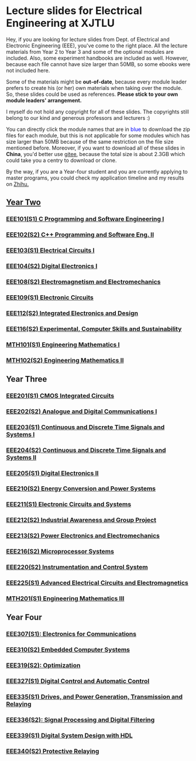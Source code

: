 # Lecture slides for Electrical Engineering at XJTLU
Hey, if you are looking for lecture slides from Dept. of Electrical and Electronic Engineering (EEE), you've come to the right place. All the lecture materials from Year 2 to Year 3 and some of the optional modules are included. Also, some experiment handbooks are included as well. However, because each file cannot have size larger than 50MB, so some ebooks were not included here.

Some of the materials might be <b>out-of-date</b>, because every module leader prefers to create his (or her) own materials when taking over the module. So, these slides could be used as references. <b>Please stick to your own module leaders' arrangement. </b>

I myself do not hold any copyright for all of these slides. The copyrights still belong to our kind and generous professors and lecturers :)

You can directly click the module names that are in <font color="blue">blue</font> to download the zip files for each module, but this is not applicable for some modules which has size larger than 50MB because of the same restriction on the file size mentioned before. Moreover, if you want to download all of these slides in <b>China</b>, you'd better use <a href="https://www.bilibili.com/video/BV1aE411p7Cd" target="_blank">gitee</a>, because the total size is about 2.3GB which could take you a centry to download or clone.

By the way, if you are a Year-four student and you are currently applying to master programs, you could check my application timeline and my results on <a href="https://www.zhihu.com/question/318624725/answer/920863161" target="_blank">Zhihu.

## Year Two
### <a href="https://zhengmk.github.io/EEE_lecture_materials/Year_Two/EEE101/EEE101.zip">EEE101(S1) C Programming and Software Engineering I</a>
### <a href="https://zhengmk.github.io/EEE_lecture_materials/Year_Two/EEE102/EEE102.zip">EEE102(S2) C++ Programming and Software Eng. II</a>
### <a href="https://zhengmk.github.io/EEE_lecture_materials/Year_Two/EEE103/EEE103.zip">EEE103(S1) Electrical Circuits I</a>
### <a href="https://zhengmk.github.io/EEE_lecture_materials/Year_Two/EEE104/EEE104.zip">EEE104(S2) Digital Electronics I</a>
### <a href="https://zhengmk.github.io/EEE_lecture_materials/Year_Two/EEE108/EEE108.zip">EEE108(S2) Electromagnetism and Electromechanics</a>
### <a href="https://zhengmk.github.io/EEE_lecture_materials/Year_Two/EEE109/EEE109.zip">EEE109(S1) Electronic Circuits</a>
### <a href="https://zhengmk.github.io/EEE_lecture_materials/Year_Two/EEE112/EEE112.zip">EEE112(S2) Integrated Electronics and Design</a>
### <a href="https://zhengmk.github.io/EEE_lecture_materials/Year_Two/EEE116/EEE116.zip">EEE116(S2) Experimental, Computer Skills and Sustainability</a>
### <a href="https://zhengmk.github.io/EEE_lecture_materials/Year_Two/MTH101/MTH101.zip">MTH101(S1) Engineering Mathematics I</a>
### <a href="https://zhengmk.github.io/EEE_lecture_materials/Year_Two/MTH102/MTH102.zip">MTH102(S2) Engineering Mathematics II</a>

## Year Three
### <a href="https://zhengmk.github.io/EEE_lecture_materials/Year_Three/EEE201/EEE201.zip">EEE201(S1) CMOS Integrated Circuits</a>
### <a href="https://zhengmk.github.io/EEE_lecture_materials/Year_Three/EEE202/EEE202.zip">EEE202(S2) Analogue and Digital Communications I</a>
### <a href="https://zhengmk.github.io/EEE_lecture_materials/Year_Three/EEE203/EEE203.zip">EEE203(S1) Continuous and Discrete Time Signals and Systems I</a>
### <a href="https://zhengmk.github.io/EEE_lecture_materials/Year_Three/EEE204/EEE204.zip">EEE204(S2) Continuous and Discrete Time Signals and Systems II</a>
### <a href="https://zhengmk.github.io/EEE_lecture_materials/Year_Three/EEE205/EEE205.zip">EEE205(S1) Digital Electronics II</a>
### <a href="https://zhengmk.github.io/EEE_lecture_materials/Year_Three/EEE210/EEE210.zip">EEE210(S2) Energy Conversion and Power Systems</a>
### <a href="https://zhengmk.github.io/EEE_lecture_materials/Year_Three/EEE211/EEE211.zip">EEE211(S1) Electronic Circuits and Systems</a>
### <a href="https://zhengmk.github.io/EEE_lecture_materials/Year_Three/EEE201/EEE201.zip">EEE212(S2) Industrial Awareness and Group Project</a>
### <a href="https://zhengmk.github.io/EEE_lecture_materials/Year_Three/EEE213/EEE213.zip">EEE213(S2) Power Electronics and Electromechanics</a>
### <a href="https://github.com/zhengMK/EEE_lecture_materials/tree/master/Year_Three/EEE216">EEE216(S2) Microprocessor Systems</a>
### <a href="https://zhengmk.github.io/EEE_lecture_materials/Year_Three/EEE220/EEE220.zip">EEE220(S2) Instrumentation and Control System</a>
### <a href="https://zhengmk.github.io/EEE_lecture_materials/Year_Three/EEE225/EEE225.zip">EEE225(S1) Advanced Electrical Circuits and Electromagnetics</a>
### <a href="https://github.com/zhengMK/EEE_lecture_materials/tree/master/Year_Three/MTH201">MTH201(S1) Engineering Mathematics III</a>

## Year Four

### <a href="https://zhengmk.github.io/EEE_lecture_materials/Year_Four/EEE307/EEE307.zip">EEE307(S1): Electronics for Communications</a>

### <a href="https://zhengmk.github.io/EEE_lecture_materials/Year_Four/EEE310/EEE310.zip">EEE310(S2) Embedded Computer Systems</a>

### <a href="https://zhengmk.github.io/EEE_lecture_materials/Year_Four/EEE319/EEE319.zip">EEE319(S2): Optimization</a>

### <a href="https://zhengmk.github.io/EEE_lecture_materials/Year_Four/EEE327/EEE327.zip">EEE327(S1) Digital Control and Automatic Control</a>

### <a href="https://zhengmk.github.io/EEE_lecture_materials/EEE335/EEE335.zip">EEE335(S1) Drives, and Power Generation, Transmission and Relaying</a>

### <a href="https://zhengmk.github.io/EEE_lecture_materials/Year_Four/EEE336/EEE336.zip">EEE336(S2): Signal Processing and Digital Filtering</a>

### <a href="https://zhengmk.github.io/EEE_lecture_materials/Year_Four/EEE339/EEE339.zip">EEE339(S1) Digital System Design with HDL</a>

### <a href="https://zhengmk.github.io/EEE_lecture_materials/Year_Four/EEE340/EEE340.zip">EEE340(S2) Protective Relaying</a>



